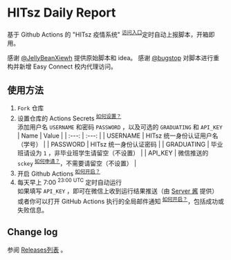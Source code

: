 # HITsz Daily Report

基于 Github Actions 的 "HITsz 疫情系统" <sup>[访问入口](http://xgsm.hitsz.edu.cn/zhxy-xgzs/xg_mobile/xs/yqxx)</sup>定时自动上报脚本，开箱即用。 

感谢 [@JellyBeanXiewh](https://github.com/JellyBeanXiewh/) 提供原始脚本和 idea。
感谢 [@bugstop](https://github.com/bugstop/) 对脚本进行重构并新增 Easy Connect 校内代理访问。

## 使用方法

1. `Fork` 仓库
2. 设置仓库的 Actions Secrets <sup>[如何设置？](./how-to-enable-actions/#添加-Secrets)</sup>  
   添加用户名 `USERNAME` 和密码 `PASSWORD` ，以及可选的 `GRADUATING` 和 `API_KEY`
   | Name | Value |
   | :---: | :---: |
   | USERNAME | HITsz 统一身份认证用户名 （学号） |
   | PASSWORD | HITsz 统一身份认证密码 |
   | GRADUATING | 毕业班请设为 `1` ，非毕业班学生请留空（不设置） |
   | API_KEY | 微信推送的 `sckey` <sup>[如何申请？](http://sc.ftqq.com/?c=wechat&a=bind)</sup>，不需要请留空（不设置） |
3. 开启 Github Actions <sup>[如何开启？](./how-to-enable-actions/#启用-Actions)</sup>
4. 每天早上 7:00 <sup>23:00 UTC</sup> 定时自动运行  
   如果填写 `API_KEY` ，即可在微信上收到运行结果推送（由 [Server 酱](http://sc.ftqq.com/) 提供）  
   或者你可以打开 GitHub Actions 执行的全局邮件通知 <sup>[如何开启？](./how-to-enable-actions/#设置邮件提醒)</sup>，包括成功或失败信息。

## Change log
参阅 [Releases列表](https://github.com/JalinWang/HITsz-daily-report/releases) 。